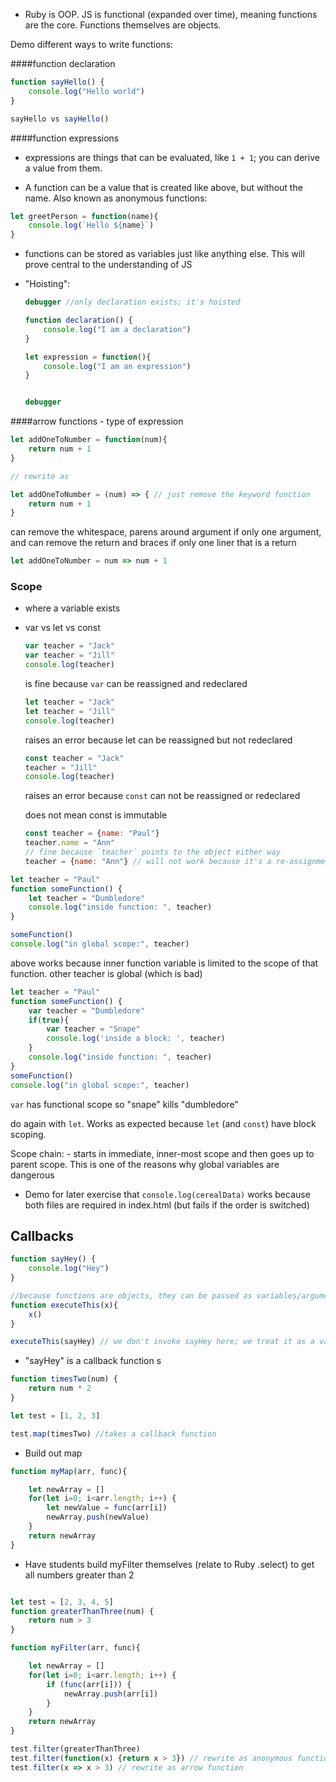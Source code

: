 - Ruby is OOP.  JS is functional (expanded over time), meaning functions are the core.  Functions themselves are objects.

Demo different ways to write functions:

####function declaration 
```js
function sayHello() {
    console.log("Hello world")
}

sayHello vs sayHello()
```
 
####function expressions

- expressions are things that can be evaluated, like `1 + 1`; you can derive a value from them.

- A function can be a value that is created like above, but without the name.  Also known as anonymous functions:

```js
let greetPerson = function(name){
    console.log(`Hello ${name}`)
}
```

- functions can be stored as variables just like anything else.  This will prove central to the understanding of JS

- "Hoisting":
    ```js
    debugger //only declaration exists; it's hoisted

    function declaration() {
        console.log("I am a declaration")
    }

    let expression = function(){
        console.log("I am an expression")
    }


    debugger
    ````

####arrow functions
    - type of expression
```js
let addOneToNumber = function(num){
    return num + 1
}

// rewrite as 

let addOneToNumber = (num) => { // just remove the keyword function
    return num + 1
}
```
can remove the whitespace, parens around argument if only one argument, and can remove the return and braces if only one liner that is a return
```js
let addOneToNumber = num => num + 1
```

### Scope
- where a variable exists

- var vs let vs const
    ```js
    var teacher = "Jack"
    var teacher = "Jill"
    console.log(teacher)
    ```
    is fine because `var` can be reassigned and redeclared

    ```js
    let teacher = "Jack"
    let teacher = "Jill"
    console.log(teacher)
    ```
    raises an error because let can be reassigned but not redeclared

    ```js
    const teacher = "Jack"
    teacher = "Jill"
    console.log(teacher)
    ```
    raises an error because `const` can not be reassigned or redeclared

    does not mean const is immutable
    ```js
    const teacher = {name: "Paul"}
    teacher.name = "Ann"
    // fine because `teacher` points to the object either way
    teacher = {name: "Ann"} // will not work because it's a re-assignment
    ```

```js
let teacher = "Paul"
function someFunction() {
    let teacher = "Dumbledore"
    console.log("inside function: ", teacher)
}

someFunction()
console.log("in global scope:", teacher)
```

above works because inner function variable is limited to the scope of that function.  other teacher is global (which is bad)

```js
let teacher = "Paul"
function someFunction() {
    var teacher = "Dumbledore"
    if(true){
        var teacher = "Snape"
        console.log('inside a block: ', teacher)
    }
    console.log("inside function: ", teacher)
}
someFunction()
console.log("in global scope:", teacher)
```
`var` has functional scope so "snape" kills "dumbledore"

do again with `let`.  Works as expected because `let` (and `const`) have block scoping.  

Scope chain:
    - starts in immediate, inner-most scope and then goes up to parent scope.  This is one of the reasons why global variables are dangerous

- Demo for later exercise that `console.log(cerealData)` works because both files are required in index.html (but fails if the order is switched)

## Callbacks

```js
function sayHey() {
    console.log("Hey")
}

//because functions are objects, they can be passed as variables/arguments
function executeThis(x){
    x()
}

executeThis(sayHey) // we don't invoke sayHey here; we treat it as a variable
```
- "sayHey" is a callback function
s
```js
function timesTwo(num) {
    return num * 2
}

let test = [1, 2, 3]

test.map(timesTwo) //takes a callback function
```

- Build out map 

```js
function myMap(arr, func){

    let newArray = []
    for(let i=0; i<arr.length; i++) {
        let newValue = func(arr[i])
        newArray.push(newValue)
    }
    return newArray
}
```

- Have students build myFilter themselves (relate to Ruby .select) to get all numbers greater than 2

```js

let test = [2, 3, 4, 5]
function greaterThanThree(num) {
    return num > 3
}

function myFilter(arr, func){

    let newArray = []
    for(let i=0; i<arr.length; i++) {
        if (func(arr[i])) {
            newArray.push(arr[i])
        }
    }
    return newArray
}

test.filter(greaterThanThree)
test.filter(function(x) {return x > 3}) // rewrite as anonymous function
test.filter(x => x > 3) // rewrite as arrow function

```